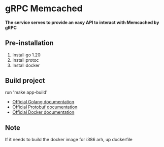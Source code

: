 # gRPC Memcached

#### The service serves to provide an easy API to interact with Memcached by gRPC

## Pre-installation

1. Install go 1.20
2. Install protoc
3. Install docker

## Build project
   run 'make app-build'

* [Official Golang documentation](https://go.dev)
* [Official Protobuf documentation](https://protobuf.dev/getting-started/gotutorial/)
* [Official Docker documentation](https://www.docker.com)

## Note
If it needs to build the docker image for i386 arh, up dockerfile